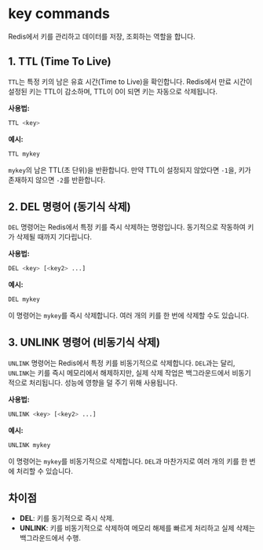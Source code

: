 # key commands

Redis에서 키를 관리하고 데이터를 저장, 조회하는 역할을 합니다.


## 1. TTL (Time To Live)
`TTL`는 특정 키의 남은 유효 시간(Time to Live)을 확인합니다. Redis에서 만료 시간이 설정된 키는 TTL이 감소하며, TTL이 0이 되면 키는 자동으로 삭제됩니다.

**사용법:**
```bash
TTL <key>
```

**예시:**
```bash
TTL mykey
```
`mykey`의 남은 TTL(초 단위)을 반환합니다. 만약 TTL이 설정되지 않았다면 `-1`을, 키가 존재하지 않으면 `-2`를 반환합니다.

## 2. DEL 명령어 (동기식 삭제)
`DEL` 명령어는 Redis에서 특정 키를 즉시 삭제하는 명령입니다. 동기적으로 작동하여 키가 삭제될 때까지 기다립니다.

**사용법:**
```bash
DEL <key> [<key2> ...]
```

**예시:**
```bash
DEL mykey
```
이 명령어는 `mykey`를 즉시 삭제합니다. 여러 개의 키를 한 번에 삭제할 수도 있습니다.

## 3. UNLINK 명령어 (비동기식 삭제)
`UNLINK` 명령어는 Redis에서 특정 키를 비동기적으로 삭제합니다. `DEL`과는 달리, `UNLINK`는 키를 즉시 메모리에서 해제하지만, 실제 삭제 작업은 백그라운드에서 비동기적으로 처리됩니다. 성능에 영향을 덜 주기 위해 사용됩니다.

**사용법:**
```bash
UNLINK <key> [<key2> ...]
```

**예시:**
```bash
UNLINK mykey
```
이 명령어는 `mykey`를 비동기적으로 삭제합니다. `DEL`과 마찬가지로 여러 개의 키를 한 번에 처리할 수 있습니다.

## 차이점 
- **DEL**: 키를 동기적으로 즉시 삭제.
- **UNLINK**: 키를 비동기적으로 삭제하여 메모리 해제를 빠르게 처리하고 실제 삭제는 백그라운드에서 수행.
